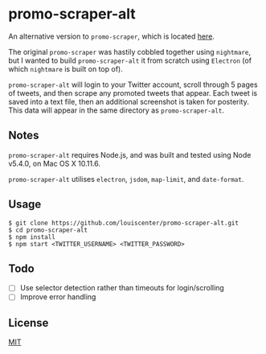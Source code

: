 # promo-scraper-alt

An alternative version to `promo-scraper`, which is located [here](https://github.com/louiscenter/promo-scraper).

The original `promo-scraper` was hastily cobbled together using `nightmare`, but I wanted to build `promo-scraper-alt` it from scratch using `Electron` (of which `nightmare` is built on top of).

`promo-scraper-alt` will login to your Twitter account, scroll through 5 pages of tweets, and then scrape any promoted tweets that appear. Each tweet is saved into a text file, then an additional screenshot is taken for posterity. This data will appear in the same directory as `promo-scraper-alt`.

## Notes
`promo-scraper-alt` requires Node.js, and was built and tested using Node v5.4.0, on Mac OS X 10.11.6.

`promo-scraper-alt` utilises `electron`, `jsdom`, `map-limit`, and `date-format`.

## Usage

```
$ git clone https://github.com/louiscenter/promo-scraper-alt.git
$ cd promo-scraper-alt
$ npm install
$ npm start <TWITTER_USERNAME> <TWITTER_PASSWORD>
```

## Todo
- [ ] Use selector detection rather than timeouts for login/scrolling
- [ ] Improve error handling

## License
[MIT](https://tldrlegal.com/license/mit-license)
